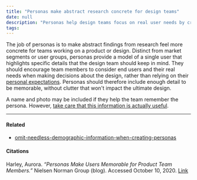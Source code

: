 ```yaml
---
title: "Personas make abstract research concrete for design teams"
date: null
description: "Personas help design teams focus on real user needs by creating detailed, memorable models of single users, improving product decisions without relying on personal assumptions."
tags:
---
```


The job of personas is to make abstract findings from research feel more concrete for teams working on a product or design. Distinct from market segments or user groups, personas provide a model of a single user that highlights specific details that the design team should keep in mind. They should encourage team members to consider end users and their real needs when making decisions about the design, rather than relying on their [personal expectations](https://publish.obsidian.md/mobydiction/notes/%C2%B6+Egocentric+anchoring). Personas should therefore include enough detail to be memorable, without clutter that won't impact the ultimate design.

A name and photo may be included if they help the team remember the persona. However, [take care that this information is actually useful](https://publish.obsidian.md/mobydiction/notes/Omit+needless+demographic+information+when+creating+personas).

---

#### Related

- [omit-needless-demographic-information-when-creating-personas]()

#### Citations

Harley, Aurora. _“Personas Make Users Memorable for Product Team Members.”_ Nielsen Norman Group (blog). Accessed October 10, 2020. [Link](https://www.nngroup.com/articles/persona/)
